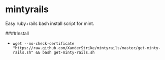 mintyrails
==========

Easy ruby+rails bash install script for mint.

####Install
  * `wget --no-check-certificate "https://raw.github.com/XanderStrike/mintyrails/master/get-minty-rails.sh" && bash get-minty-rails.sh`